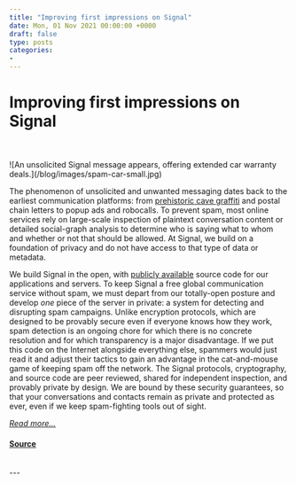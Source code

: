 ```yaml
---
title: "Improving first impressions on Signal"
date: Mon, 01 Nov 2021 00:00:00 +0000
draft: false
type: posts
categories: 
- 
---
```

# Improving first impressions on Signal

<br/>

<br/>
![An unsolicited Signal message appears, offering extended car warranty deals.](/blog/images/spam-car-small.jpg)

The phenomenon of unsolicited and unwanted messaging dates back to the earliest communication platforms: from [prehistoric cave graffiti](https://www.livescience.com/7028-ancient-cave-art-full-teenage-graffiti.html) and postal chain letters to popup ads and robocalls. To prevent spam, most online services rely on large-scale inspection of plaintext conversation content or detailed social-graph analysis to determine who is saying what to whom and whether or not that should be allowed. At Signal, we build on a foundation of privacy and do not have access to that type of data or metadata.

We build Signal in the open, with [publicly available](https://github.com/signalapp) source code for our applications and servers. To keep Signal a free global communication service without spam, we must depart from our totally-open posture and develop _one_ piece of the server in private: a system for detecting and disrupting spam campaigns. Unlike encryption protocols, which are designed to be provably secure even if everyone knows how they work, spam detection is an ongoing chore for which there is no concrete resolution and for which transparency is a major disadvantage. If we put this code on the Internet alongside everything else, spammers would just read it and adjust their tactics to gain an advantage in the cat-and-mouse game of keeping spam off the network. The Signal protocols, cryptography, and source code are peer reviewed, shared for independent inspection, and provably private by design. We are bound by these security guarantees, so that your conversations and contacts remain as private and protected as ever, even if we keep spam-fighting tools out of sight.

[_Read more..._](https://signal.org/blog/keeping-spam-off-signal/)

#### [Source](https://signal.org/blog/keeping-spam-off-signal/)

<br/>
---
